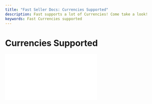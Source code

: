 ```yaml
---
title: "Fast Seller Docs: Currencies Supported"
description: Fast supports a lot of Currencies! Come take a look!
keywords: Fast Currencies supported
---
```


# Currencies Supported

<embed src="/reusables/for-sellers/_currencies-supported.md" />
